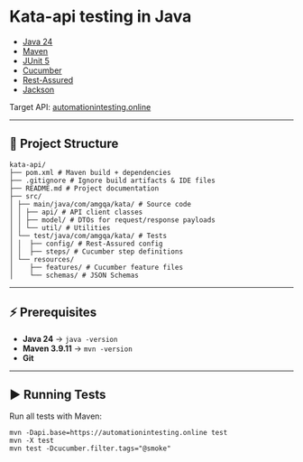 # Kata-api testing in Java

- [Java 24](https://www.oracle.com/java/)
- [Maven](https://maven.apache.org/)
- [JUnit 5](https://junit.org/junit5/)
- [Cucumber](https://cucumber.io/)
- [Rest-Assured](https://rest-assured.io/)
- [Jackson](https://github.com/FasterXML/jackson)

Target API: [automationintesting.online](https://automationintesting.online/)

---

##  📁 Project Structure
```
kata-api/
├── pom.xml # Maven build + dependencies
├── .gitignore # Ignore build artifacts & IDE files
├── README.md # Project documentation
├── src/
│ ├── main/java/com/amgqa/kata/ # Source code
│ │ ├── api/ # API client classes
│ │ ├── model/ # DTOs for request/response payloads
│ │ └── util/ # Utilities 
│ └── test/java/com/amgqa/kata/ # Tests
│ │  ├── config/ # Rest-Assured config
│ │  ├── steps/ # Cucumber step definitions
│ └── resources/
│    ├── features/ # Cucumber feature files
│    └── schemas/ # JSON Schemas
```

---

## ⚡ Prerequisites

- **Java 24** → `java -version`
- **Maven 3.9.11** → `mvn -version`
- **Git**

---

## ▶️ Running Tests

Run all tests with Maven:

```
mvn -Dapi.base=https://automationintesting.online test
mvn -X test
mvn test -Dcucumber.filter.tags="@smoke"